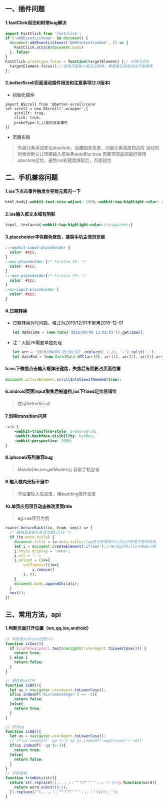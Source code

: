 ## 一、插件问题

#### 1.fastClick用法和附带bug解决

```javascript
import FastClick from 'fastclick';
if ('addEventListener' in document) {
  document.addEventListener('DOMContentLoaded', () => {
    FastClick.attach(document.body)
  }, false)
}
FastClick.prototype.focus = function(targetElement) {// 试情况添加
  targetElement.focus();//避免页面输入框无法聚焦，需要重压或者双击才能聚焦
};
```
#### 2.betterScroll页面滚动插件用法和注意事项(2.0版本)
- 初始化插件
```
import BScroll from '@better-scroll/core'
let scroll = new BScroll('.wrapper',{
    scrollY: true,
    click: true,
    probeType:3,//实时派发事件
})
```
-  页面布局
  > 外层元素添加定位absolute，设置固定高度，内层元素高度自适应
  > 滚动的时候会默认让页面输入框失焦autoBlur:true
  > 页面顶部底部最好使用absolute定位，避免ios软键盘弹起后，页面错位


##  二、手机兼容问题
#### 1.ios下点击事件触发会导致元素闪一下
```css
html,body{-webkit-text-size-adjust: 100%;-webkit-tap-highlight-color: rgba(0, 0, 0, 0);}
```
#### 2.ios输入框文本域有阴影
```css
input, textarea{-webkit-tap-highlight-color:transparent;}
```
#### 3.placeholder字体颜色修改，兼容手机主流浏览器
```css
::-webkit-input-placeholder {
  color: #ccc;
}
:-moz-placeholder {/* Firefox 18- */
  color: #ccc;
}
::-moz-placeholder{/* Firefox 19+ */
  color: #ccc;
}
:-ms-input-placeholder {
  color: #ccc;
}
```
#### 4.日期转换
- 日期转换为时间戳，格式为2019/12/01不能用2019-12-01
  ```js
  let dateTime = (new Date('2019/08/08 15:01:02')).getTime();
  ```
- 注：火狐26需要单独处理
  ```js
  let arr = '2019/08/08 15:01:02'.replace(/ |:/g, '-').split('-');
  let dateEnd = (new Date(Date.UTC(arr[0], arr[1], arr[2], arr[3],arr[4]))).getTime();
  ```
#### 5.ios下微信点击输入框弹出键盘，失焦后有阴影占页面位置
```js
document.activeElement.scrollIntoViewIfNeeded(true);
```
#### 6.android页面input聚焦后被遮挡,ios下fixed定位易错位
> 使用betterScroll
#### 7.消除transition闪屏
```css
.css {
    -webkit-transform-style: preserve-3d;
    -webkit-backface-visibility: hidden;
    -webkit-perspective: 1000;
}
```
#### 8.iphone6系列兼容bug
> MobileDevice.getModels()  获取手机型号
#### 9.输入框内光标不居中
> 不设置输入框高度，用padding撑开高度
#### 10.单页应用项目动态修改页面title
> eg:vue项目为例
```javascript
router.beforeEach((to, from, next) => {
  /* 路由发生变化修改页面title */
  if (to.meta.title) {
    document.title = to.meta.title;//qq支付宝等软件title只在首次更改有效
    let i = document.createElement('iframe');//解决qq内title不刷新问题
    i.style.display = 'none';
    i.src = '.'; 
    i.onload = ()=>{
        setTimeout(()=>{
            i.remove()
        }, 0);
    }
    document.body.appendChild(i);
  }
  next();
})
```
## 三、常用方法，api

#### 1.判断页面打开位置（wx,qq,ios,android）
```js
// 判断是android还是ios
function isIos(){
  if (/iphone|ipad/i.test(navigator.userAgent.toLowerCase())) {
    return true;
  } else {
    return false;
  }
}

// 是否在wx打开
function isWX(){
  let us = navigator.userAgent.toLowerCase();
  if(us.indexOf('micromessenger') == -1){
    return false;
  }else{
    return true;
  }
}

// 是否qq
function isQQ(){
  let us = navigator.userAgent.toLowerCase();
  // if(us.indexOf(' qq')>-1 && us.indexOf('mqqbrowser') <0){
  if(us.indexOf(' qq')>-1){
    return true;
  }else{
    return false;
  }
}
// 字符替换
function trimDots(str){
  return str.replace(/[,，.。:："“？?”‘’''；;、!！]+/g,function(word){
    return word.substr(0,1);
  }).replace(/^[,，.。:："“？?”‘’''；;、!！\s]+/,'');
}
```



